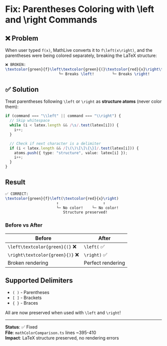 # Fix: Parentheses Coloring with \left and \right Commands

## ❌ Problem

When user typed `f(x)`, MathLive converts it to `f\left(x\right)`, and the parentheses were being colored separately, breaking the LaTeX structure:

```latex
❌ BROKEN:
\textcolor{green}{f}\left\textcolor{green}{(}\textcolor{red}{x}\right\textcolor{green}{)}
                        └─ Breaks \left!        └─ Breaks \right!
```

## ✅ Solution

Treat parentheses following `\left` or `\right` as **structure atoms** (never color them):

```typescript
if (command === "\\left" || command === "\\right") {
  // Skip whitespace
  while (i < latex.length && /\s/.test(latex[i])) {
    i++;
  }

  // Check if next character is a delimiter
  if (i < latex.length && /[\(\)\[\]\{\}]/.test(latex[i])) {
    atoms.push({ type: "structure", value: latex[i] });
    i++;
  }
}
```

## Result

```latex
✅ CORRECT:
\textcolor{green}{f}\left(\textcolor{red}{x}\right)
                       ↑                    ↑
                       └─ No color!    └─ No color!
                          Structure preserved!
```

### Before vs After

| Before                          | After             |
| ------------------------------- | ----------------- |
| `\left\textcolor{green}{(}` ❌  | `\left(` ✅       |
| `\right\textcolor{green}{)}` ❌ | `\right)` ✅      |
| Broken rendering                | Perfect rendering |

## Supported Delimiters

- `( )` - Parentheses
- `[ ]` - Brackets
- `{ }` - Braces

All are now preserved when used with `\left` and `\right`!

---

**Status**: ✅ Fixed  
**File**: `mathColorComparison.ts` lines ~395-410  
**Impact**: LaTeX structure preserved, no rendering errors
